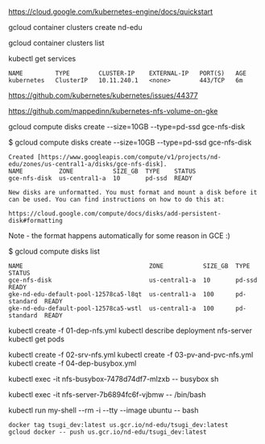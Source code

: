 
https://cloud.google.com/kubernetes-engine/docs/quickstart


gcloud container clusters create nd-edu

gcloud container clusters list

kubectl get services

    NAME         TYPE        CLUSTER-IP    EXTERNAL-IP   PORT(S)   AGE
    kubernetes   ClusterIP   10.11.240.1   <none>        443/TCP   6m


https://github.com/kubernetes/kubernetes/issues/44377

https://github.com/mappedinn/kubernetes-nfs-volume-on-gke

gcloud compute disks create --size=10GB --type=pd-ssd gce-nfs-disk

$ gcloud compute disks create --size=10GB --type=pd-ssd gce-nfs-disk

    Created [https://www.googleapis.com/compute/v1/projects/nd-edu/zones/us-central1-a/disks/gce-nfs-disk].
    NAME          ZONE           SIZE_GB  TYPE    STATUS
    gce-nfs-disk  us-central1-a  10       pd-ssd  READY
    
    New disks are unformatted. You must format and mount a disk before it
    can be used. You can find instructions on how to do this at:
    
    https://cloud.google.com/compute/docs/disks/add-persistent-disk#formatting

Note - the format happens automatically for some reason in GCE :)

$ gcloud compute disks list

    NAME                                   ZONE           SIZE_GB  TYPE         STATUS
    gce-nfs-disk                           us-central1-a  10       pd-ssd       READY
    gke-nd-edu-default-pool-12578ca5-l8qt  us-central1-a  100      pd-standard  READY
    gke-nd-edu-default-pool-12578ca5-wstl  us-central1-a  100      pd-standard  READY

kubectl create -f 01-dep-nfs.yml 
kubectl describe deployment nfs-server
kubectl get pods

kubectl create -f 02-srv-nfs.yml 
kubectl create -f 03-pv-and-pvc-nfs.yml
kubectl create -f 04-dep-busybox.yml

kubectl exec -it nfs-busybox-7478d74df7-mlzxb -- busybox sh

kubectl exec -it nfs-server-7b6894fc6f-vjbmw -- /bin/bash

kubectl run my-shell --rm -i --tty --image ubuntu -- bash


    docker tag tsugi_dev:latest us.gcr.io/nd-edu/tsugi_dev:latest
    gcloud docker -- push us.gcr.io/nd-edu/tsugi_dev:latest

